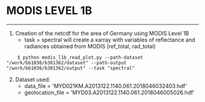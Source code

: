 
# MODIS LEVEL 1B 

----------
1.  Creation of the netcdf for the area of Germany using MODIS Level 1B 
    - task = spectral will create a xarray with variables of reflectance and radiances obtained from MODIS (ref_total, rad_total)
```
	$ python modis_l1b_read_plot.py --path-dataset "/work/bb1036/b381362/dataset" --path-output "/work/bb1036/b381362/output" --task "spectral" 
```
2. Dataset used: 
    - data_file = 'MYD021KM.A2013122.1140.061.2018046032403.hdf'
    - geolocation_file = 'MYD03.A2013122.1140.061.2018046005026.hdf'
